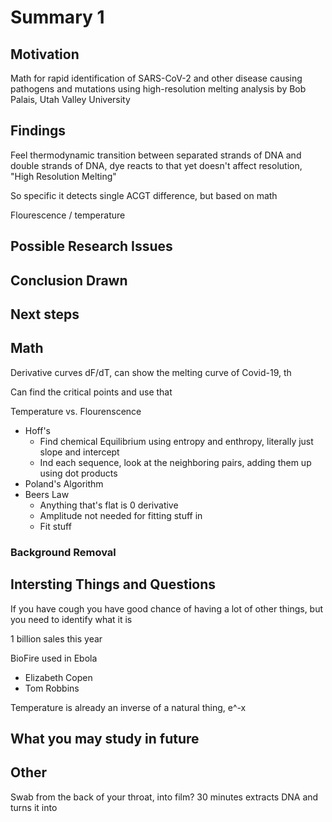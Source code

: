 # Summary 1

## Motivation
Math for rapid identification of SARS-CoV-2 and other disease causing pathogens and mutations using high-resolution melting analysis by Bob Palais, Utah Valley University

## Findings
Feel thermodynamic transition between separated strands of DNA and double strands of DNA, dye reacts to that yet doesn't affect resolution, "High Resolution Melting"

So specific it detects single ACGT difference, but based on math

Flourescence / temperature
## Possible Research Issues

## Conclusion Drawn

## Next steps

## Math
Derivative curves dF/dT, can show the melting curve of Covid-19, th

Can find the critical points and use that  

Temperature vs. Flourenscence

- Hoff's
  - Find chemical Equilibrium using entropy and enthropy, literally just slope and intercept
  - Ind each sequence, look at the neighboring pairs, adding them up using dot products
- Poland's Algorithm
- Beers Law
  - Anything that's flat is 0 derivative
  - Amplitude not needed for fitting stuff in
  - Fit stuff

### Background Removal 


## Intersting Things and Questions
If you have cough you have good chance of having a lot of other things, but you need to identify what it is 

1 billion sales this year

BioFire used in Ebola
- Elizabeth Copen 
- Tom Robbins

Temperature is already an inverse of a natural thing, e^-x
## What you may study in future

## Other
Swab from the back of your throat, into film? 30 minutes extracts DNA and turns it into 


